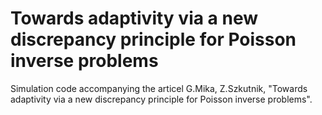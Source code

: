 # Towards adaptivity via a new discrepancy principle for Poisson inverse problems

Simulation code accompanying the articel G.Mika, Z.Szkutnik, "Towards adaptivity via a new discrepancy principle for Poisson inverse problems".
